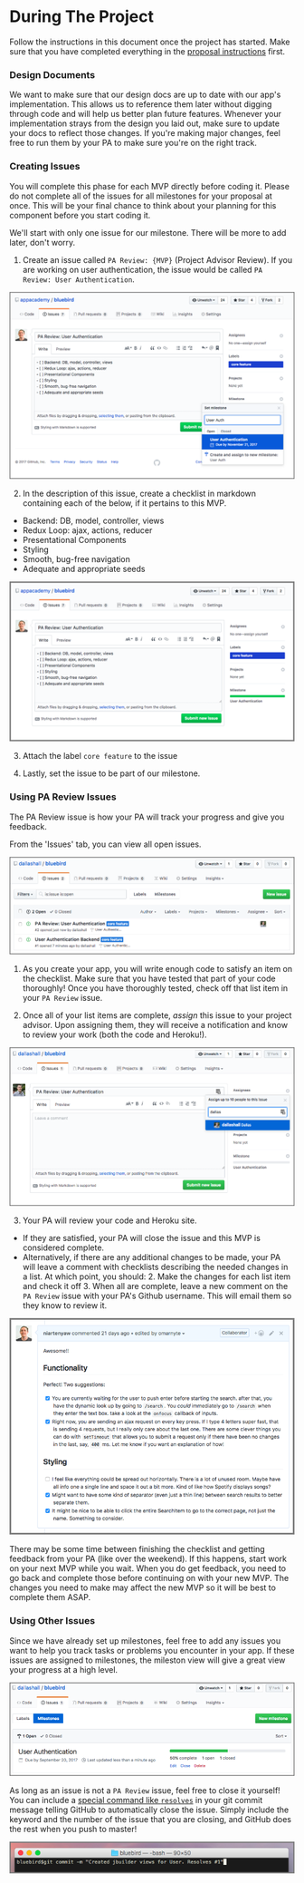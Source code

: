 # During The Project

Follow the instructions in this document once the project has started. Make sure that you have completed everything in the [proposal instructions][proposal] first.

### Design Documents

We want to make sure that our design docs are up to date with our app's implementation. This allows us to reference them later without digging through code and will help us better plan future features. Whenever your implementation strays from the design you laid out, make sure to update your docs to reflect those changes. If you're making major changes, feel free to run them by your PA to make sure you're on the right track.

### Creating Issues

You will complete this phase for each MVP directly before coding it. Please do not complete all of the issues for all milestones for your proposal at once. This will be your final chance to think about your planning for this component before you start coding it.

We'll start with only one issue for our milestone. There will be more to add later, don't worry.

1. Create an issue called `PA Review: {MVP}` (Project Advisor Review). If you are working on user authentication, the issue would be called `PA Review: User Authentication`.

![Create Github issue][create_issues]

2. In the description of this issue, create a checklist in markdown containing each of the below, if it pertains to this MVP.

+ Backend: DB, model, controller, views
+ Redux Loop: ajax, actions, reducer
+ Presentational Components
+ Styling
+ Smooth, bug-free navigation
+ Adequate and appropriate seeds

![Make checklist][checklist]

3. Attach the label `core feature` to the issue

4. Lastly, set the issue to be part of our milestone.

### Using PA Review Issues

The PA Review issue is how your PA will track your progress and give you feedback.

From the 'Issues' tab, you can view all open issues.

![Issues overview][issues_overview]

1. As you create your app, you will write enough code to satisfy an item on the checklist. Make sure that you have tested that part of your code thoroughly! Once you have thoroughly tested, check off that list item in your `PA Review` issue.

2. Once all of your list items are complete, _assign_ this issue to your project advisor. Upon assigning them, they will receive a notification and know to review your work (both the code and Heroku!).

![Assign issue][pm_review_issue]

3. Your PA will review your code and Heroku site.
  + If they are satisfied, your PA will close the issue and this MVP is considered complete.
  + Alternatively, if there are any additional changes to be made, your PA will leave a comment with checklists describing the needed changes in a list. At which point, you should:
    2. Make the changes for each list item and check it off
    3. When all are complete, leave a new comment on the `PA Review` issue with your PA's Github username. This will email them so they know to review it.

![PA Feedback][pm_feedback]

There may be some time between finishing the checklist and getting feedback from your PA (like over the weekend). If this happens, start work on your next MVP while you wait. When you do get feedback, you need to go back and complete those before continuing on with your new MVP. The changes you need to make may affect the new MVP so it will be best to complete them ASAP.

### Using Other Issues

Since we have already set up milestones, feel free to add any issues you want to help you track tasks or problems you encounter in your app. If these issues are assigned to milestones, the mileston view will give a great view your progress at a high level.

![50% completed milestone][milestones_overview]

As long as an issue is not a `PA Review` issue, feel free to close it yourself! You can include a [special command like `resolves`][git_keywords] in your git commit message telling GitHub to automatically close the issue. Simply include the keyword and the number of the issue that you are closing, and GitHub does the rest when you push to master!

![GCM resolves issue][gcm_resolves_issue]

[proposal]: ../proposal/full-stack-project-proposal.md

[checklist]: ../proposal/assets/checklist.png
[create_issues]: ../proposal/assets/create_issues.png
[pm_feedback]: ../proposal/assets/pm_feedback.png
[pm_review_issue]: ../proposal/assets/pm_review_issue.png
[issues_overview]: ../proposal/assets/issues_overview.png

[git_keywords]: https://help.github.com/articles/closing-issues-using-keywords/

[gcm_resolves_issue]: ../proposal/assets/gcm_resolves_issue.png
[milestones_overview]: ../proposal/assets/milestones_overview.png

